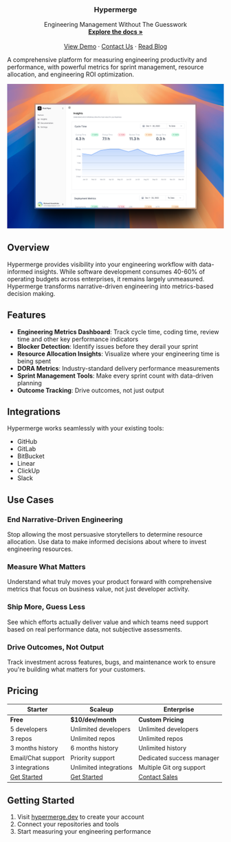 <div align="center">
  <h3 align="center">Hypermerge</h3>

  <p align="center">
    Engineering Management Without The Guesswork
    <br />
    <a href="https://hypermerge.dev/docs"><strong>Explore the docs »</strong></a>
    <br />
    <br />
    <a href="https://demo.hypermerge.dev">View Demo</a>
    &middot;
    <a href="https://hypermerge.dev/contact">Contact Us</a>
    &middot;
    <a href="https://hypermerge.dev/blog">Read Blog</a>
  </p>
</div>

A comprehensive platform for measuring engineering productivity and performance, with powerful metrics for sprint management, resource allocation, and engineering ROI optimization.

![Dashboard Preview](/media/image.png)

## Overview

Hypermerge provides visibility into your engineering workflow with data-informed insights. While software development consumes 40-60% of operating budgets across enterprises, it remains largely unmeasured. Hypermerge transforms narrative-driven engineering into metrics-based decision making.

## Features

- **Engineering Metrics Dashboard**: Track cycle time, coding time, review time and other key performance indicators
- **Blocker Detection**: Identify issues before they derail your sprint
- **Resource Allocation Insights**: Visualize where your engineering time is being spent
- **DORA Metrics**: Industry-standard delivery performance measurements
- **Sprint Management Tools**: Make every sprint count with data-driven planning
- **Outcome Tracking**: Drive outcomes, not just output

## Integrations

Hypermerge works seamlessly with your existing tools:

- GitHub
- GitLab
- BitBucket
- Linear
- ClickUp
- Slack

## Use Cases

### End Narrative-Driven Engineering

Stop allowing the most persuasive storytellers to determine resource allocation. Use data to make informed decisions about where to invest engineering resources.

### Measure What Matters

Understand what truly moves your product forward with comprehensive metrics that focus on business value, not just developer activity.

### Ship More, Guess Less

See which efforts actually deliver value and which teams need support based on real performance data, not subjective assessments.

### Drive Outcomes, Not Output

Track investment across features, bugs, and maintenance work to ensure you're building what matters for your customers.

## Pricing

| **Starter**                            | **Scaleup**                            | **Enterprise**                                  |
| -------------------------------------- | -------------------------------------- | ----------------------------------------------- |
| **Free**                               | **$10/dev/month**                      | **Custom Pricing**                              |
| 5 developers                           | Unlimited developers                   | Unlimited developers                            |
| 3 repos                                | Unlimited repos                        | Unlimited repos                                 |
| 3 months history                       | 6 months history                       | Unlimited history                               |
| Email/Chat support                     | Priority support                       | Dedicated success manager                       |
| 3 integrations                         | Unlimited integrations                 | Multiple Git org support                        |
| [Get Started](https://hypermerge.dev/) | [Get Started](https://hypermerge.dev/) | [Contact Sales](https://hypermerge.dev/contact) |

## Getting Started

1. Visit [hypermerge.dev](https://hypermerge.dev) to create your account
2. Connect your repositories and tools
3. Start measuring your engineering performance
